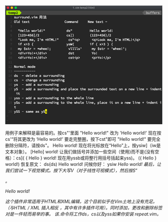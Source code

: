 ![用法](./surround.demo.png)


用例子来解释是最容易的。按cs"'里面
"Hello world!"
改为
'Hello world!'
现在按cs'<q>将其更改为
<q>Hello world!</q>
要走完整圈，按下cst"即可
"Hello world!"
要完全删除分隔符，请按ds"。
Hello world!
现在将光标放在“Hello”上，按ysiw]（iw是文本对象）。
[Hello] world!
让我们做括号并添加一些空间（使用}而不是{没有空格）：cs]{
{ Hello } world!
现在用yssb或将整行用括号括起来yss)。
({ Hello } world!)
恢复原文： ds{ds)
Hello world!
问候你好： ysiw<em>
<em>Hello</em> world!
最后，让我们尝试一下视觉模式。按下大写V（对于线性可视模式），然后按S<p class="important">。
<p class="important">
<em>Hello</em> world!
</p>
这个插件非常适用于HTML和XML编辑，这个目前似乎在Vim土地上没有充足。（与HTML / XML 插入相反 ，其中有许多插件可用）。同时添加，更改和删除标签对是一件轻而易举的事。
该.命令将工作ds，cs以及yss如果你安装 repeat.vim。
